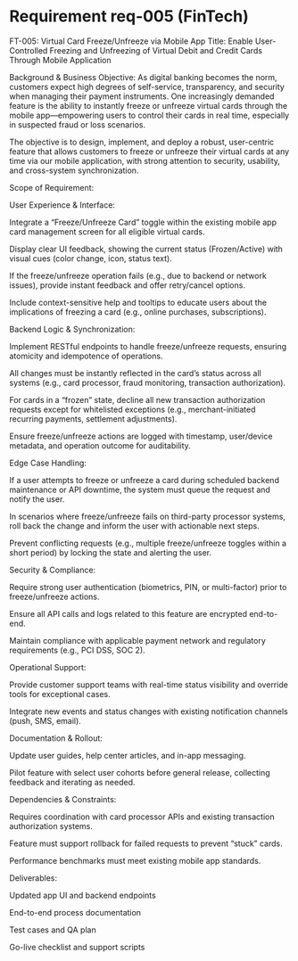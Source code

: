 # Requirement req-005 (FinTech)

FT-005: Virtual Card Freeze/Unfreeze via Mobile App
Title:
Enable User-Controlled Freezing and Unfreezing of Virtual Debit and Credit Cards Through Mobile Application

Background & Business Objective:
As digital banking becomes the norm, customers expect high degrees of self-service, transparency, and security when managing their payment instruments. One increasingly demanded feature is the ability to instantly freeze or unfreeze virtual cards through the mobile app—empowering users to control their cards in real time, especially in suspected fraud or loss scenarios.

The objective is to design, implement, and deploy a robust, user-centric feature that allows customers to freeze or unfreeze their virtual cards at any time via our mobile application, with strong attention to security, usability, and cross-system synchronization.

Scope of Requirement:

User Experience & Interface:

Integrate a “Freeze/Unfreeze Card” toggle within the existing mobile app card management screen for all eligible virtual cards.

Display clear UI feedback, showing the current status (Frozen/Active) with visual cues (color change, icon, status text).

If the freeze/unfreeze operation fails (e.g., due to backend or network issues), provide instant feedback and offer retry/cancel options.

Include context-sensitive help and tooltips to educate users about the implications of freezing a card (e.g., online purchases, subscriptions).

Backend Logic & Synchronization:

Implement RESTful endpoints to handle freeze/unfreeze requests, ensuring atomicity and idempotence of operations.

All changes must be instantly reflected in the card’s status across all systems (e.g., card processor, fraud monitoring, transaction authorization).

For cards in a “frozen” state, decline all new transaction authorization requests except for whitelisted exceptions (e.g., merchant-initiated recurring payments, settlement adjustments).

Ensure freeze/unfreeze actions are logged with timestamp, user/device metadata, and operation outcome for auditability.

Edge Case Handling:

If a user attempts to freeze or unfreeze a card during scheduled backend maintenance or API downtime, the system must queue the request and notify the user.

In scenarios where freeze/unfreeze fails on third-party processor systems, roll back the change and inform the user with actionable next steps.

Prevent conflicting requests (e.g., multiple freeze/unfreeze toggles within a short period) by locking the state and alerting the user.

Security & Compliance:

Require strong user authentication (biometrics, PIN, or multi-factor) prior to freeze/unfreeze actions.

Ensure all API calls and logs related to this feature are encrypted end-to-end.

Maintain compliance with applicable payment network and regulatory requirements (e.g., PCI DSS, SOC 2).

Operational Support:

Provide customer support teams with real-time status visibility and override tools for exceptional cases.

Integrate new events and status changes with existing notification channels (push, SMS, email).

Documentation & Rollout:

Update user guides, help center articles, and in-app messaging.

Pilot feature with select user cohorts before general release, collecting feedback and iterating as needed.

Dependencies & Constraints:

Requires coordination with card processor APIs and existing transaction authorization systems.

Feature must support rollback for failed requests to prevent “stuck” cards.

Performance benchmarks must meet existing mobile app standards.

Deliverables:

Updated app UI and backend endpoints

End-to-end process documentation

Test cases and QA plan

Go-live checklist and support scripts